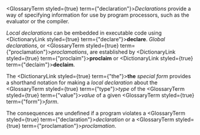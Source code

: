  



<GlossaryTerm styled={true} term={"declaration"}><i>Declarations</i></GlossaryTerm> provide a way of specifying information for use by program processors, such as the evaluator or the compiler. 



*Local declarations* can be embedded in executable code using <DictionaryLink styled={true} term={"declare"}><b>declare</b></DictionaryLink>. *Global declarations*, or <GlossaryTerm styled={true} term={"proclamation"}><i>proclamations</i></GlossaryTerm>, are established by <DictionaryLink styled={true} term={"proclaim"}><b>proclaim</b></DictionaryLink> or <DictionaryLink styled={true} term={"declaim"}><b>declaim</b></DictionaryLink>. 



The <DictionaryLink styled={true} term={"the"}><b>the</b></DictionaryLink> *special form* provides a shorthand notation for making a *local declaration* about the <GlossaryTerm styled={true} term={"type"}><i>type</i></GlossaryTerm> of the <GlossaryTerm styled={true} term={"value"}><i>value</i></GlossaryTerm> of a given <GlossaryTerm styled={true} term={"form"}><i>form</i></GlossaryTerm>. 



The consequences are undefined if a program violates a <GlossaryTerm styled={true} term={"declaration"}><i>declaration</i></GlossaryTerm> or a <GlossaryTerm styled={true} term={"proclamation"}><i>proclamation</i></GlossaryTerm>.
 